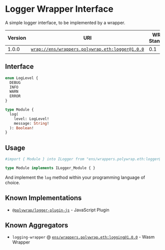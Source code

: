 # Logger Wrapper Interface
A simple logger interface, to be implemented by a wrapper.

| Version | URI | WRAP Standard |
|-|-|-|
| 1.0.0 | [`wrap://ens/wrappers.polywrap.eth:logger@1.0.0`](https://wrappers.io/v/ens/wrappers.polywrap.eth:logger@1.0.0) | 0.1 |

## Interface
```graphql
enum LogLevel {
  DEBUG
  INFO
  WARN
  ERROR
}

type Module {
  log(
    level: LogLevel!
    message: String!
  ): Boolean!
}
```

## Usage
```graphql
#import { Module } into ILogger from "ens/wrappers.polywrap.eth:logger@1.0.0"

type Module implements ILogger_Module { }
```

And implement the `log` method within your programming language of choice.

## Known Implementations
* [`@polywrap/logger-plugin-js`](https://www.npmjs.com/package/@polywrap/logger-plugin-js) - JavaScript Plugin  

## Known Aggregators
* `logging-wrapper` @ [`ens/wrappers.polywrap.eth:logging@1.0.0`](https://wrappers.io/v/ens/wrappers.polywrap.eth:logging@1.0.0) - Wasm Wrapper  
